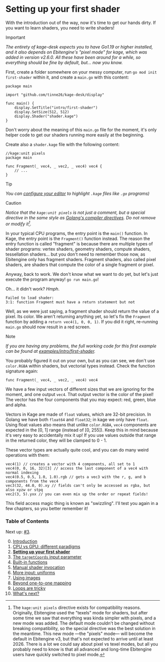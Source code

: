 # Setting up your first shader

With the introduction out of the way, now it's time to get our hands dirty. If you want to learn shaders, you need to write shaders!

> [!IMPORTANT]
> *The entirety of kage-desk expects you to have Go1.19 or higher installed, and it also depends on Ebitengine's "pixel mode" for kage, which was added in version v2.6.0. All these have been around for a while, so everything should be fine by default, but... now you know.*

First, create a folder somewhere on your messy computer, run `go mod init first-shader` within it, and create a `main.go` with this content:
```Golang
package main

import "github.com/tinne26/kage-desk/display"

func main() {
	display.SetTitle("intro/first-shader")
	display.SetSize(512, 512)
	display.Shader("shader.kage")
}
```

Don't worry about the meaning of this `main.go` file for the moment, it's only helper code to get our shaders running more easily at the beginning.

Create also a `shader.kage` file with the following content:
```Golang
//kage:unit pixels
package main

func Fragment(_ vec4, _ vec2, _ vec4) vec4 {
	// ...
}
```
> [!TIP]
> *You can [configure your editor](https://github.com/tinne26/kage-desk/blob/main/docs/tutorials/config_editor.md) to highlight `.kage` files like `.go` programs)*

> [!CAUTION]
> *Notice that the `kage:unit pixels` is not just a comment, but a special directive in the same style as [Golang's compiler directives](https://pkg.go.dev/cmd/compile#hdr-Compiler_Directives). Do not remove or modify it[^1].*

[^1]: The `kage:unit pixels` directive exists for compatibility reasons. Originally, Ebitengine used the "texels" mode for shaders, but after some time we saw that everything was kinda simpler with pixels, and a new mode was added. The default mode couldn't be changed without breaking compatibility, so the special directive was the best solution in the meantime. This new mode —the "pixels" mode— will become the default in Ebitengine v3, but that's not expected to arrive until at least 2026. There is a lot we could say about pixel vs texel modes, but all you probably need to know is that all advanced and long-time Ebitengine users have quickly switched to pixel mode.

In your typical CPU programs, the entry point is the `main()` function. In Kage, the entry point is the `Fragment()` function instead. The reason the entry function is called "fragment" is because there are multiple types of shader programs: vertex shaders, geometry shaders, compute shaders, tessellation shaders... but you don't need to remember those now, as Ebitengine only has fragment shaders. Fragment shaders, also called pixel shaders, are shaders that compute the color of a single fragment or pixel.

Anyway, back to work. We don't know what we want to do yet, but let's just execute the program anyway! `go run main.go`!

Oh... it didn't work? *Hmph*.
```
Failed to load shader:
3:1: function Fragment must have a return statement but not
```

Well, as we were just saying, a fragment shader should return the value of a pixel. Its color. We aren't returning anything yet, so let's fix the `Fragment` function by adding a `return vec4(1, 0, 0, 1)`. If you did it right, re-running `main.go` should now result in a red screen.

> [!NOTE]
> *If you are having any problems, the full working code for this first example can be found at [examples/intro/first-shader](https://github.com/tinne26/kage-desk/blob/main/examples/intro/first-shader).*

You probably figured it out on your own, but as you can see, we don't use `color.RGBA` within shaders, but vectorial types instead. Check the function signature again:
```Golang
func Fragment(_ vec4, _ vec2, _ vec4) vec4
```

We have a few input vectors of different sizes that we are ignoring for the moment, and one output `vec4`. That output vector is the color of the pixel! The vector has the four components that you may expect: red, green, blue and alpha.

Vectors in Kage are made of `float` values, which are 32-bit precision. In Golang we have both `float64` and `float32`; in kage we only have `float`. Using float values also means that unlike `color.RGBA`, `vec4` components are expected in the [0, 1] range (instead of [0, 255]). Keep this in mind because it's very easy to accidentally mix it up! If you use values outside that range in the returned color, they will be clamped to 0 - 1.

These vector types are actually quite cool, and you can do many weird operations with them:
```Golang
vec4(1) // creates a vector with 4 components, all set to 1
vec4(0, 0, 16, 32)[3] // access the last component of a vec4 with normal indexing
vec4(0.5, 0.5, 1.0, 1.0).rgb // gets a vec3 with the r, g, and b components from the vec4
vec3(32, 44.0, 0).xy // fields can't only be accessed as rgba, but also xyzw or stpq
vec2(3, 5).yxx // you can even mix up the order or repeat fields!
```
This field access magic thing is known as "swizzling". I'll test you again in a few chapters, so you better remember it!


### Table of Contents
Next up: [#3](https://github.com/tinne26/kage-desk/blob/main/docs/tutorials/intro/03_target_coordinates.md).

0. [Introduction](https://github.com/tinne26/kage-desk/blob/main/docs/tutorials/intro/00_introduction.md)
1. [CPU vs GPU: different paradigms](https://github.com/tinne26/kage-desk/blob/main/docs/tutorials/intro/01_cpu_vs_gpu.md)
2. [**Setting up your first shader**](https://github.com/tinne26/kage-desk/blob/main/docs/tutorials/intro/02_shader_setup.md)
3. [The `targetCoords` input parameter](https://github.com/tinne26/kage-desk/blob/main/docs/tutorials/intro/03_target_coordinates.md)
4. [Built-in functions](https://github.com/tinne26/kage-desk/blob/main/docs/tutorials/intro/04_built_in_functions.md)
5. [Manual shader invocation](https://github.com/tinne26/kage-desk/blob/main/docs/tutorials/intro/05_invoke_shader.md)
6. [More input: uniforms](https://github.com/tinne26/kage-desk/blob/main/docs/tutorials/intro/06_uniforms.md)
7. [Using images](https://github.com/tinne26/kage-desk/blob/main/docs/tutorials/intro/07_images.md)
8. [Beyond one-to-one mapping](https://github.com/tinne26/kage-desk/blob/main/docs/tutorials/intro/08_beyond.md)
9. [Loops are tricky](https://github.com/tinne26/kage-desk/blob/main/docs/tutorials/intro/09_loops.md)
10. [What's next?](https://github.com/tinne26/kage-desk/blob/main/docs/tutorials/intro/10_what_next.md)
